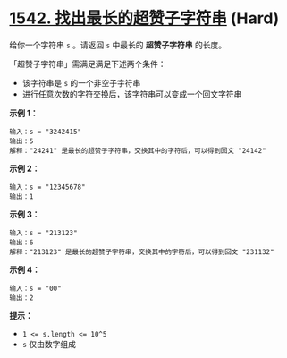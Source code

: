 # [1542. 找出最长的超赞子字符串][link] (Hard)

[link]: https://leetcode.cn/problems/find-longest-awesome-substring/

给你一个字符串 `s` 。请返回 `s` 中最长的 **超赞子字符串** 的长度。

「超赞子字符串」需满足满足下述两个条件：

- 该字符串是 `s` 的一个非空子字符串
- 进行任意次数的字符交换后，该字符串可以变成一个回文字符串

**示例 1：**

```
输入：s = "3242415"
输出：5
解释："24241" 是最长的超赞子字符串，交换其中的字符后，可以得到回文 "24142"
```

**示例 2：**

```
输入：s = "12345678"
输出：1
```

**示例 3：**

```
输入：s = "213123"
输出：6
解释："213123" 是最长的超赞子字符串，交换其中的字符后，可以得到回文 "231132"
```

**示例 4：**

```
输入：s = "00"
输出：2
```

**提示：**

- `1 <= s.length <= 10^5`
- `s` 仅由数字组成
